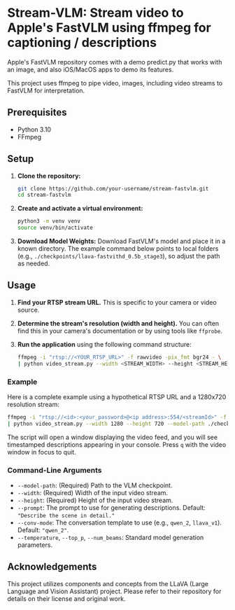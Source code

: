 # Stream-VLM: Stream video to Apple's FastVLM using ffmpeg for captioning / descriptions

Apple's FastVLM repository comes with a demo predict.py that works with an image, and also iOS/MacOS apps to demo its features.

This project uses ffmpeg to pipe video, images, including video streams to FastVLM for interpretation.


## Prerequisites

-   Python 3.10
-   FFmpeg

## Setup

1.  **Clone the repository:**
    ```bash
    git clone https://github.com/your-username/stream-fastvlm.git
    cd stream-fastvlm
    ```

2.  **Create and activate a virtual environment:**
    ```bash
    python3 -m venv venv
    source venv/bin/activate
    ```

3.  **Download Model Weights:**
    Download FastVLM's model and place it in a known directory. The example command below points to local folders (e.g., `./checkpoints/llava-fastvithd_0.5b_stage3`), so adjust the path as needed.

## Usage


1.  **Find your RTSP stream URL.** This is specific to your camera or video source.
2.  **Determine the stream's resolution (width and height).** You can often find this in your camera's documentation or by using tools like `ffprobe`.
3.  **Run the application** using the following command structure:

    ```bash
    ffmpeg -i "rtsp://<YOUR_RTSP_URL>" -f rawvideo -pix_fmt bgr24 - \
    | python video_stream.py --width <STREAM_WIDTH> --height <STREAM_HEIGHT> --model-path <PATH_TO_YOUR_MODEL>
    ```

### Example

Here is a complete example using a hypothetical RTSP URL and a 1280x720 resolution stream:

```bash
ffmpeg -i "rtsp://<id>:<your_password>@<ip address>:554/<streamId>" -f rawvideo -pix_fmt bgr24 - \
| python video_stream.py --width 1280 --height 720 --model-path ./checkpoints/llava-fastvithd_0.5b_stage3 --prompt "Describe this scene."
```

The script will open a window displaying the video feed, and you will see timestamped descriptions appearing in your console. Press `q` with the video window in focus to quit.

### Command-Line Arguments

-   `--model-path`: (Required) Path to the VLM checkpoint.
-   `--width`: (Required) Width of the input video stream.
-   `--height`: (Required) Height of the input video stream.
-   `--prompt`: The prompt to use for generating descriptions. Default: `"Describe the scene in detail."`
-   `--conv-mode`: The conversation template to use (e.g., `qwen_2`, `llava_v1`). Default: `"qwen_2"`.
-   `--temperature`, `--top_p`, `--num_beams`: Standard model generation parameters.

## Acknowledgements

This project utilizes components and concepts from the LLaVA (Large Language and Vision Assistant) project. Please refer to their repository for details on their license and original work.

